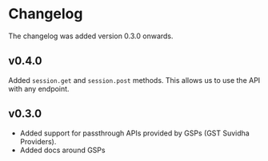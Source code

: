 # Changelog

The changelog was added version 0.3.0 onwards.

## v0.4.0

Added `session.get` and `session.post` methods. This allows us to use the API with any endpoint.

## v0.3.0

- Added support for passthrough APIs provided by GSPs (GST Suvidha Providers).
- Added docs around GSPs
